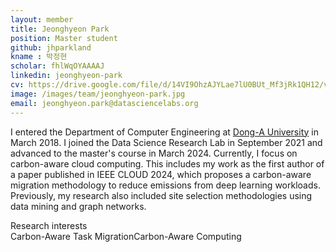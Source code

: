 ```yaml
---
layout: member
title: Jeonghyeon Park
position: Master student
github: jhparkland
kname : 박정현
scholar: fhlWqOYAAAAJ
linkedin: jeonghyeon-park
cv: https://drive.google.com/file/d/14VI9OhzAJYLae7lU0BUt_Mf3jRk1QH12/view?usp=drive_link, JeonghyeonPark CV
image: /images/team/jeonghyeon-park.jpg
email: jeonghyeon.park@datasciencelabs.org
---
```


I entered the Department of Computer Engineering at  [Dong-A University](https://english.donga.ac.kr/sites/english/index.do)  in March 2018. I joined the Data Science Research Lab in September 2021 and advanced to the master's course in March 2024.  Currently, I focus on carbon-aware cloud computing.  This includes my work as the first author of a paper published in IEEE CLOUD 2024, which proposes a carbon-aware migration methodology to reduce emissions from deep learning workloads. Previously, my research also included site selection methodologies using data mining and graph networks.

<div class="head">Research interests</div>
<span class="badge badge-info">Carbon-Aware Task Migration</span><span class="badge badge-danger">Carbon-Aware Computing</span>
